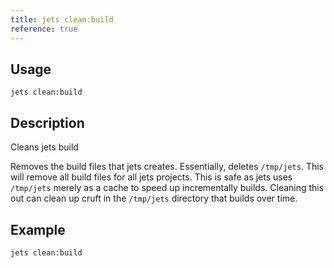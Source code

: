 ```yaml
---
title: jets clean:build
reference: true
---
```


## Usage

    jets clean:build

## Description

Cleans jets build

Removes the build files that jets creates. Essentially, deletes `/tmp/jets`. This will remove all build files for all jets projects. This is safe as jets uses `/tmp/jets` merely as a cache to speed up incrementally builds. Cleaning this out can clean up cruft in the `/tmp/jets` directory that builds over time.

## Example

    jets clean:build



